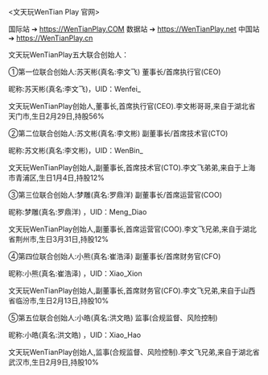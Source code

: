 <文天玩WenTian Play 官网>

 国际站 ➔ https://WenTianPlay.COM
 数据站 ➔ https://WenTianPlay.net
 中国站 ➔ https://WenTianPlay.cn
 
文天玩WenTianPlay五大联合创始人： 

①第一位联合创始人:苏天彬(真名:李文飞) 董事长/首席执行官(CEO)

昵称:苏天彬(真名:李文飞)，UID：Wenfei_

文天玩WenTianPlay创始人,董事长,首席执行官(CEO).李文彬哥哥,来自于湖北省天门市,生日2月29日,持股56%

②第二位联合创始人:苏文彬(真名:李文彬) 副董事长/首席技术官(CTO)

昵称:苏文彬(真名:李文彬)，UID：WenBin_

文天玩WenTianPlay创始人,副董事长,首席技术官(CTO).李文飞弟弟,来自于上海市青浦区,生日1月4日,持股12%

③第三位联合创始人:梦雕(真名:罗鼎洋) 副董事长/首席运营官(COO)

昵称:梦雕(真名:罗鼎洋) ，UID：Meng_Diao

文天玩WenTianPlay创始人,副董事长,首席运营官(COO).李文飞兄弟,来自于湖北省荆州市,生日3月31日,持股12%

④第四位联合创始人:小熊(真名:崔浩泽) 副董事长/首席财务官(CFO)

昵称:小熊(真名:崔浩泽) ，UID：Xiao_Xion

文天玩WenTianPlay创始人,副董事长,首席财务官(CFO).李文飞兄弟,来自于山西省临汾市,生日2月13日,持股10%

⑤第五位联合创始人:小皓(真名:洪文皓) 监事(合规监督、风险控制)

昵称:小皓(真名:洪文皓) ，UID：Xiao_Hao

文天玩WenTianPlay创始人,监事(合规监督、风险控制).李文飞兄弟,来自于湖北省武汉市,生日2月9日,持股10%